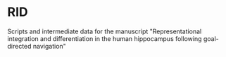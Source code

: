 # RID
Scripts and intermediate data for the manuscript "Representational integration and differentiation in the human hippocampus following goal-directed navigation" 
